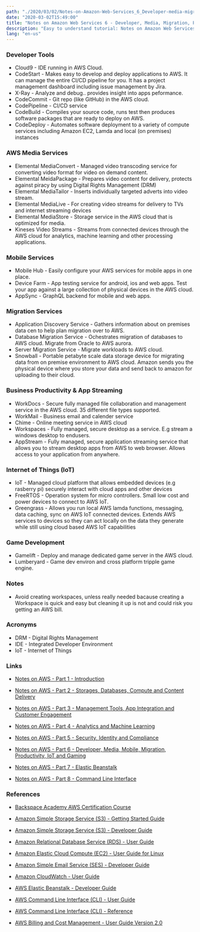 ```yaml
---
path: "./2020/03/02/Notes-on-Amazon-Web-Services_6_Developer-media-migration-productivity-iot-and-gaming.md"
date: "2020-03-02T15:49:00"
title: "Notes on Amazon Web Services 6 - Developer, Media, Migration, Productivity, IoT and Gaming"
description: "Easy to understand tutorial: Notes on Amazon Web Services 6 - Developer, media, migration, productivity, IoT and gaming"
lang: "en-us"
---
```


### Developer Tools ###

- Cloud9 - IDE running in AWS Cloud.
- CodeStart - Makes easy to develop and deploy applications to AWS. It can manage the entire CI/CD pipeline for you. It has a project management dashboard including issue management by Jira.
- X-Ray - Analyze and debug.. provides insight into apps peformance.
- CodeCommit - Git repo (like GitHub) in the AWS cloud.
- CodePipeline - CI/CD service
- CodeBuild - Compiles your source code, runs test then produces software packages that are ready to deploy on AWS.
- CodeDeploy - Automates software deployment to a variety of compute services including Amazon EC2, Lamda and local (on premises) instances

### AWS Media Services ###

- Elemental MediaConvert - Managed video transcoding service for converting video format for video on demand content.
- Elemental MeidaPackage - Prepares video content for delivery, protects against piracy by using Digital Rights Management (DRM)
- Elemental MediaTailor - Inserts individually targeted adverts into video stream.
- Elemental MediaLive - For creating video streams for delivery to TVs and internet streaming devices
- Elemental MediaStore - Storage service in the AWS cloud that is optimized for media.
- Kineses Video Streams - Streams from connected devices through the AWS cloud for analytics, machine learning and other processing applications.

### Mobile Services ###

- Mobile Hub - Easily configure your AWS services for mobile apps in one place.
- Device Farm - App testing service for android, ios and web apps. Test your app against a large collection of physical devices in the AWS cloud.
- AppSync - GraphQL backend for mobile and web apps.

### Migration Services ###

- Application Discovery Service - Gathers information about on premises data cen to help plan migration over to AWS.
- Database Migration Service - Ochestrates migration of databases to AWS cloud. Migrate from Oracle to AWS aurora.
- Server Migration Service - Migrate workloads to AWS cloud.
- Snowball - Portable petabyte scale data storage device for migrating data from on premise environment to AWS cloud. Amazon sends you the physical device where you store your data and send back to amazon for uploading to their cloud.

### Business Productivity & App Streaming ###

- WorkDocs - Secure fully managed file collaboration and management service in the AWS cloud. 35 different file types supported.
- WorkMail - Business email and calender service
- Chime - Online meeting service in AWS cloud
- Workspaces - Fully managed, secure desktop as a service. E.g stream a windows desktop to endusers.
- AppStream - Fully managed, secure application streaming service that allows you to stream desktop apps from AWS to web browser. Allows access to your application from anywhere.

### Internet of Things (IoT) ###

- IoT - Managed cloud platform that allows embedded devices (e.g rasberry pi) securely interact with cloud apps and other devices
- FreeRTOS - Operation system for micro controllers. Small low cost and power devices to connect to AWS IoT.
- Greengrass - Allows you run local AWS lamda functions, messaging, data caching, sync on AWS IoT connected devices. Extends AWS services to devices so they can act locally on the data they generate while still using cloud based AWS IoT capabilities

### Game Development ###

- Gamelift - Deploy and manage dedicated game server in the AWS cloud.
- Lumberyard - Game dev environ and cross platform tripple game engine.

### Notes ###

- Avoid creating workspaces, unless really needed bacause creating a Workspace is quick and easy but cleaning it up is not and could risk you getting an AWS bill.

### Acronyms ###

- DRM - Digital Rights Management
- IDE - Integrated Developer Environment
- IoT - Internet of Things

### Links ###

- [Notes on AWS - Part 1 - Introduction](/2020/03/02/Notes-on-Amazon-Web-Services_1_Introduction/)

- [Notes on AWS - Part 2 - Storages, Databases, Compute and Content Delivery](/2020/03/02/Notes-on-Amazon-Web-Services_2_Storages-databases-compute-and-content-delivery/)

- [Notes on AWS - Part 3 - Management Tools, App Integration and Customer Engagement](/2020/03/02/Notes-on-Amazon-Web-Services_3_Managment-tools-app-integration-and-customer-engagement/)

- [Notes on AWS - Part 4 - Analytics and Machine Learning](/2020/03/02/Notes-on-Amazon-Web-Services_4_Analytics-and-machine-learning/)

- [Notes on AWS - Part 5 - Security, Identity and Compliance](/2020/03/02/Notes-on-Amazon-Web-Services_5_Security-identity-and-compliance/)

- [Notes on AWS - Part 6 - Developer, Media, Mobile, Migration, Productivity, IoT and Gaming](/2020/03/02/Notes-on-Amazon-Web-Services_6_Developer-media-migration-productivity-iot-and-gaming/)

- [Notes on AWS - Part 7 - Elastic Beanstalk](/2020/03/02/Notes-on-Amazon-Web-Services_7_Elastic-beanstalk/)

- [Notes on AWS - Part 8 - Command Line Interface](/2020/03/02/Notes-on-Amazon-Web-Services_8_Command-line-interface/)

### References ###

- [Backspace Academy AWS Certification Course](http://cdn.backspace.academy/courses/aws-certification/01/010/references-01-01.pdf)

- [Amazon Simple Storage Service (S3) - Getting Started Guide](https://docs.aws.amazon.com/AmazonS3/latest/gsg/s3-gsg.pdf)

- [Amazon Simple Storage Service (S3) - Developer Guide](https://docs.aws.amazon.com/AmazonS3/latest/dev/s3-dg.pdf)

- [Amazon Relational Database Service (RDS) - User Guide](https://docs.aws.amazon.com/AmazonRDS/latest/UserGuide/rds-ug.pdf)

- [Amazon Elastic Cloud Compute (EC2) - User Guide for Linux](https://docs.aws.amazon.com/AWSEC2/latest/UserGuide/ec2-ug.pdf)

- [Amazon Simple Email Service (SES) - Developer Guide](https://docs.aws.amazon.com/ses/latest/DeveloperGuide/ses-dg.pdf)

- [Amazon CloudWatch - User Guide](https://docs.aws.amazon.com/AmazonCloudWatch/latest/monitoring/acw-ug.pdf)

- [AWS Elastic Beanstalk - Developer Guide](https://docs.aws.amazon.com/elasticbeanstalk/latest/dg/awseb-dg.pdf)

- [AWS Command Line Interface (CLI) - User Guide](https://docs.aws.amazon.com/cli/latest/userguide/aws-cli.pdf)

- [AWS Command Line Interface (CLI) - Reference](https://docs.aws.amazon.com/cli/latest/reference/)

- [AWS Billing and Cost Management - User Guide Version 2.0](https://docs.aws.amazon.com/awsaccountbilling/latest/aboutv2/awsaccountbilling-aboutv2.pdf)
